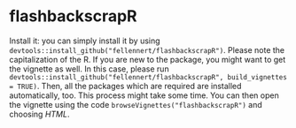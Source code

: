# flashbackscrapR

Install it: you can simply install it by using `devtools::install_github("fellennert/flashbackscrapR")`. Please note the capitalization of the R.
If you are new to the package, you might want to get the vignette as well. In this case, please run `devtools::install_github("fellennert/flashbackscrapR", build_vignettes = TRUE)`. Then, all the packages which are required are installed automatically, too. This process might take some time. You can then open the vignette using the code `browseVignettes("flashbackscrapR")` and choosing *HTML*.
